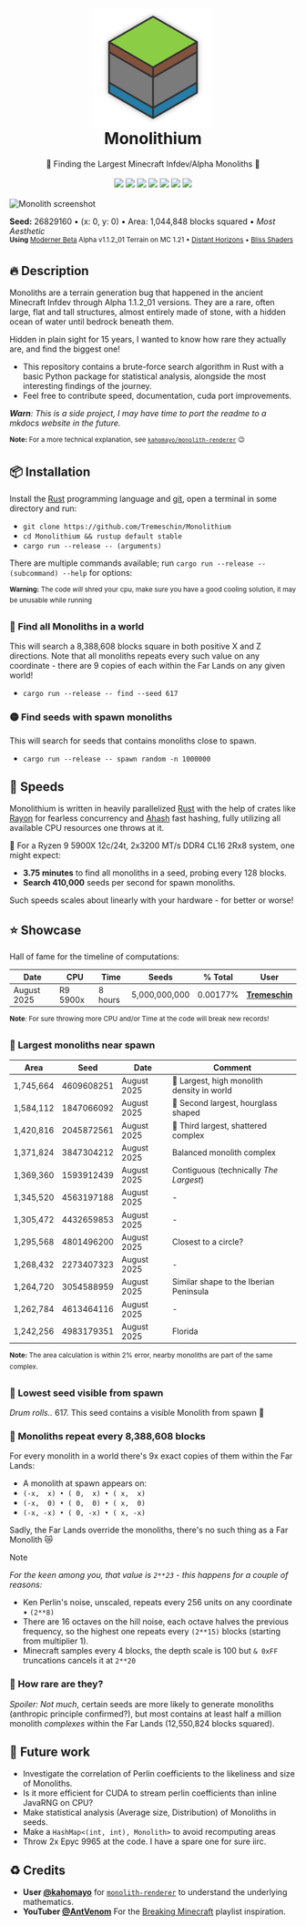 <div align="center">
  <img src="https://raw.githubusercontent.com/Tremeschin/Monolithium/main/monolithium/resources/images/logo.png" width="210">
  <h1 style="margin-top: 0">Monolithium</h1>
  <span>🗿 Finding the Largest Minecraft Infdev/Alpha Monoliths 🗿</span>
  <br>
  <br>
    <a href="https://crates.io/crates/monolithium/"><img src="https://img.shields.io/crates/v/monolithium?label=Crates.io&color=orange"></a>
    <a href="https://crates.io/crates/monolithium/"><img src="https://img.shields.io/crates/d/monolithium?label=Downloads&color=orange"></a>
    <a href="https://pypi.org/project/monolithium/"><img src="https://img.shields.io/pypi/v/monolithium?label=PyPI&color=blue"></a>
    <a href="https://pypi.org/project/monolithium/"><img src="https://img.shields.io/pypi/dw/monolithium?label=Installs&color=blue"></a>
    <a href="https://github.com/Tremeschin/Monolithium/"><img src="https://img.shields.io/github/v/tag/Tremeschin/Monolithium?label=GitHub&color=orange"></a>
    <a href="https://github.com/Tremeschin/Monolithium/stargazers/"><img src="https://img.shields.io/github/stars/Tremeschin/Monolithium?label=Stars&style=flat&color=orange"></a>
    <a href="https://discord.gg/KjqvcYwRHm"><img src="https://img.shields.io/discord/1184696441298485370?label=Discord&style=flat&color=purple"></a>
  <br>
  <br>
</div>

<img alt="Monolith screenshot" src="https://github.com/user-attachments/assets/cfa62e8f-6367-4768-9e62-c8879aba16b8"/>

<b>Seed:</b> 26829160 • (x: 0, y: 0) • Area: 1,044,848 blocks squared • _Most Aesthetic_
<br><sup><b>Using</b> [Moderner Beta](https://modrinth.com/mod/moderner-beta) Alpha v1.1.2_01 Terrain on MC 1.21 • [Distant Horizons](https://modrinth.com/mod/distanthorizons) • [Bliss Shaders](https://github.com/X0nk/Bliss-Shader/)</sup>

## 🔥 Description

Monoliths are a terrain generation bug that happened in the ancient Minecraft Infdev through Alpha 1.1.2_01 versions. They are a rare, often large, flat and tall structures, almost entirely made of stone, with a hidden ocean of water until bedrock beneath them.

Hidden in plain sight for 15 years, I wanted to know how rare they actually are, and find the biggest one!

- This repository contains a brute-force search algorithm in Rust with a basic Python package for statistical analysis, alongside the most interesting findings of the journey.
- Feel free to contribute speed, documentation, cuda port improvements.

_**Warn**: This is a side project, I may have time to port the readme to a mkdocs website in the future._

<sup><b>Note:</b> For a more technical explanation, see [`kahomayo/monolith-renderer`](https://kahomayo.github.io/monolith-renderer/) 😉</sup>

## 📦 Installation

Install the [Rust](https://www.rust-lang.org/tools/install) programming language and [git](https://git-scm.com/downloads), open a terminal in some directory and run:

- `git clone https://github.com/Tremeschin/Monolithium`
- `cd Monolithium && rustup default stable`
- `cargo run --release -- (arguments)`

There are multiple commands available; run `cargo run --release -- (subcommand) --help` for options:

<sup><b>Warning:</b> The code <i>will</i> shred your cpu, make sure you have a good cooling solution, it may be unusable while running</sup>

### 🔴 Find all Monoliths in a world

This will search a 8,388,608 blocks square in both positive X and Z directions. Note that all monoliths repeats every such value on any coordinate - there are 9 copies of each within the Far Lands on any given world!

- `cargo run --release -- find --seed 617`

### 🟡 Find seeds with spawn monoliths

This will search for seeds that contains monoliths close to spawn.

- `cargo run --release -- spawn random -n 1000000`

## 🚀 Speeds

Monolithium is written in heavily parallelized [Rust](https://www.rust-lang.org/) with the help of crates like [Rayon](https://crates.io/crates/rayon) for fearless concurrency and [Ahash](https://crates.io/crates/ahash) fast hashing, fully utilizing all available CPU resources one throws at it.

🦀 For a Ryzen 9 5900X 12c/24t, 2x3200 MT/s DDR4 CL16 2Rx8 system, one might expect:

- **3.75 minutes** to find all monoliths in a seed, probing every 128 blocks.
- **Search 410,000** seeds per second for spawn monoliths.

Such speeds scales about linearly with your hardware - for better or worse!

## ⭐️ Showcase

Hall of fame for the timeline of computations:

<div align="center">
  <table>
    <thead>
      <tr>
        <th><b>Date</b></th>
        <th><b>CPU</b></th>
        <th><b>Time</b></th>
        <th><b>Seeds</b></th>
        <th><b>% Total</b></th>
        <th><b>User</b></th>
      </tr>
    </thead>
    <tbody>
      <tr>
        <td>August 2025</td>
        <td>R9 5900x</td>
        <td>8 hours</td>
        <td align="right">5,000,000,000</td>
        <td align="right">0.00177%</td>
        <td><b><a href="https://github.com/Tremeschin/">Tremeschin</a></b></td>
      </tr>
    </tbody>
  </table>
</div>

<sup><b>Note</b>: For sure throwing more CPU and/or Time at the code will break new records!</sup>

### 🔵 Largest monoliths near spawn

<div align="center">
  <table>
    <thead>
      <tr>
        <th><b>Area</b></th>
        <th><b>Seed</b></th>
        <th><b>Date</b></th>
        <th><b>Comment</b></th>
      </tr>
    </thead>
    <tbody>
      <tr>
        <td>1,745,664</td><td>4609608251</td><td>August 2025</td>
        <td align="left">🥇 Largest, high monolith density in world</td>
      </tr>
      <tr>
        <td>1,584,112</td><td>1847066092</td><td>August 2025</td>
        <td align="left">🥈 Second largest, hourglass shaped</td>
      </tr>
      <tr>
        <td>1,420,816</td><td>2045872561</td><td>August 2025</td>
        <td align="left">🥉 Third largest, shattered complex</td>
      </tr>
      <tr>
        <td>1,371,824</td><td>3847304212</td><td>August 2025</td>
        <td align="left">Balanced monolith complex</td>
      </tr>
      <tr>
        <td>1,369,360</td><td>1593912439</td><td>August 2025</td>
        <td align="left">Contiguous (technically <i>The Largest</i>)</td>
      </tr>
      <tr>
        <td>1,345,520</td><td>4563197188</td><td>August 2025</td>
        <td align="left">-</td>
      </tr>
      <tr>
        <td>1,305,472</td><td>4432659853</td><td>August 2025</td>
        <td align="left">-</td>
      </tr>
      <tr>
        <td>1,295,568</td><td>4801496200</td><td>August 2025</td>
        <td align="left">Closest to a circle?</td>
      </tr>
      <tr>
        <td>1,268,432</td><td>2273407323</td><td>August 2025</td>
        <td align="left">-</td>
      </tr>
      <tr>
        <td>1,264,720</td><td>3054588959</td><td>August 2025</td>
        <td align="left">Similar shape to the Iberian Peninsula</td>
      </tr>
      <tr>
        <td>1,262,784</td><td>4613464116</td><td>August 2025</td>
        <td align="left">-</td>
      </tr>
      <tr>
        <td>1,242,256</td><td>4983179351</td><td>August 2025</td>
        <td align="left">Florida</td>
      </tr>
    </tbody>
  </table>
</div>

<sup><b>Note:</b> The area calculation is within 2% error, nearby monoliths are part of the same complex.</sup>

### 🔵 Lowest seed visible from spawn

*Drum rolls..* 617. This seed contains a visible Monolith from spawn 🤯

### 🔵 Monoliths repeat every 8,388,608 blocks

For every monolith in a world there's 9x exact copies of them within the Far Lands:

- A monolith at spawn appears on:
- `(-x,  x) • ( 0,  x) • ( x,  x)`
- `(-x,  0) • ( 0,  0) • ( x,  0)`
- `(-x, -x) • ( 0, -x) • ( x, -x)`

Sadly, the Far Lands override the monoliths, there's no such thing as a Far Monolith 😿

> [!NOTE]
> _For the keen among you, that value is `2**23` - this happens for a couple of reasons:_
> - Ken Perlin's noise, unscaled, repeats every 256 units on any coordinate • `(2**8)`
> - There are 16 octaves on the hill noise, each octave halves the previous frequency, so the highest one repeats every `(2**15)` blocks (starting from multiplier 1).
> - Minecraft samples every 4 blocks, the depth scale is 100 but `& 0xFF` truncations cancels it at `2**20`

### 🔵 How rare are they?

_Spoiler: Not much_, certain seeds are more likely to generate monoliths (anthropic principle confirmed?), but most contains at least half a million monolith _complexes_ within the Far Lands (12,550,824 blocks squared).

## 🔎 Future work

- Investigate the correlation of Perlin coefficients to the likeliness and size of Monoliths.
- Is it more efficient for CUDA to stream perlin coefficients than inline JavaRNG on CPU?
- Make statistical analysis (Average size, Distribution) of Monoliths in seeds.
- Make a `HashMap<(int, int), Monolith>` to avoid recomputing areas
- Throw 2x Epyc 9965 at the code. I have a spare one for sure iirc.

## ♻️ Credits

- **User [@kahomayo](https://github.com/kahomayo)** for [`monolith-renderer`](https://github.com/kahomayo/monolith-renderer) to understand the underlying mathematics.
- **YouTuber [@AntVenom](https://www.youtube.com/@AntVenom/)** For the [Breaking Minecraft](https://www.youtube.com/playlist?list=PLR50dP3MW9ZWMSVz2LkRoob_KRf72xcEx) playlist inspiration.
